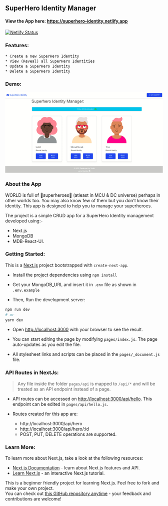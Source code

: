 ## SuperHero Identity Manager

#### View the App here: https://superhero-identity.netlify.app

[![Netlify Status](https://api.netlify.com/api/v1/badges/15201d49-b0ad-4c8c-80c6-72bdda22d950/deploy-status)](https://app.netlify.com/sites/superhero-identity/deploys)

### Features:

    * Create a new SuperHero Identity
    * View (Reveal) all SuperHero Identities
    * Update a SuperHero Identity
    * Delete a SuperHero Identity

### Demo:

![demogif](./public/snapshot.gif)

### About the App

WORLD is full of 🤜superheroes🤛 (atleast in MCU & DC universe) perhaps in other worlds too. You may also know few of them but you don't know their identity. This app is designed to help you to manage your superheroes.

The project is a simple CRUD app for a SuperHero Identity management developed using:-

- Next.js
- MongoDB
- MDB-React-UI.

### Getting Started:

This is a [Next.js](https://nextjs.org/) project bootstrapped with `create-next-app`.

- Install the project dependencies using `npm install`
- Get your MongoDB_URL and insert it in `.env` file as shown in `.env.example`

- Then, Run the development server:

```bash
npm run dev
# or
yarn dev
```

- Open [http://localhost:3000](http://localhost:3000) with your browser to see the result.

- You can start editing the page by modifying `pages/index.js`. The page auto-updates as you edit the file.

- All stylesheet links and scripts can be placed in the `pages/_document.js` file.

### API Routes in NextJs:

> Any file inside the folder `pages/api` is mapped to `/api/*` and will be treated as an API endpoint instead of a page.

- API routes can be accessed on [http://localhost:3000/api/hello](http://localhost:3000/api/hello). This endpoint can be edited in `pages/api/hello.js`.

- Routes created for this app are:
  - http://localhost:3000/api/hero
  - http://localhost:3000/api/hero/:id
  * POST, PUT, DELETE operations are supported.

### Learn More:

To learn more about Next.js, take a look at the following resources:

- [Next.js Documentation](https://nextjs.org/docs) - learn about Next.js features and API.
- [Learn Next.js](https://nextjs.org/learn) - an interactive Next.js tutorial.

This is a beginner friendly project for learning Next.js. Feel free to fork and make your own project.
<br>
You can check out [this GitHub repository anytime](https://github.com/Sudhee-bsp/SuperHero-app/) - your feedback and contributions are welcome!
